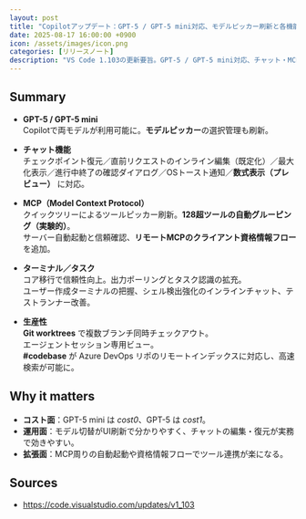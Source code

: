 ```yaml
---
layout: post
title: "Copilotアップデート：GPT-5 / GPT-5 mini対応、モデルピッカー刷新と各機能強化"
date: 2025-08-17 16:00:00 +0900
icon: /assets/images/icon.png
categories: [リリースノート]
description: "VS Code 1.103の更新要旨。GPT-5 / GPT-5 mini対応、チャット・MCP・ターミナル・生産性機能の強化など。"
---
```


## Summary

- **GPT-5 / GPT-5 mini**  
  Copilotで両モデルが利用可能に。**モデルピッカー**の選択管理も刷新。

- **チャット機能**  
  チェックポイント復元／直前リクエストのインライン編集（既定化）／最大化表示／進行中終了の確認ダイアログ／OSトースト通知／**数式表示（プレビュー）** に対応。

- **MCP（Model Context Protocol）**  
  クイックツリーによるツールピッカー刷新。**128超ツールの自動グルーピング（実験的）**。  
  サーバー自動起動と信頼確認、**リモートMCPのクライアント資格情報フロー**を追加。

- **ターミナル／タスク**  
  コア移行で信頼性向上。出力ポーリングとタスク認識の拡充。  
  ユーザー作成ターミナルの把握、シェル検出強化のインラインチャット、テストランナー改善。

- **生産性**  
  **Git worktrees** で複数ブランチ同時チェックアウト。  
  エージェントセッション専用ビュー。  
  **#codebase** が Azure DevOps リポのリモートインデックスに対応し、高速検索が可能に。

## Why it matters

- **コスト面**：GPT-5 mini は *cost0*、GPT-5 は *cost1*。  
- **運用面**：モデル切替がUI刷新で分かりやすく、チャットの編集・復元が実務で効きやすい。  
- **拡張面**：MCP周りの自動起動や資格情報フローでツール連携が楽になる。

## Sources

- https://code.visualstudio.com/updates/v1_103
